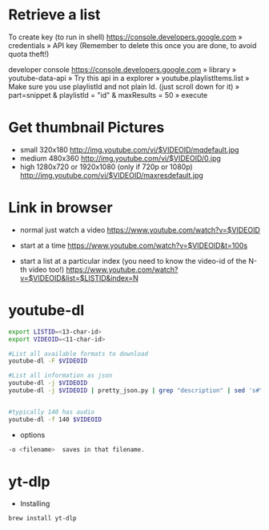 # Retrieve a list

To create key (to run in shell)
https://console.developers.google.com
 » credentials
   » API key
     (Remember to delete this once you are done, to avoid quota theft!)

developer console
https://console.developers.google.com
» library
    » youtube-data-api
      »  Try this api in a explorer
        »  youtube.playlistItems.list
          » Make sure you use playlistId and not plain Id. (just scroll down for it)
          » part=snippet & playlistId = "id" & maxResults = 50
            » execute

# Get thumbnail Pictures

* small 320x180
    http://img.youtube.com/vi/$VIDEOID/mqdefault.jpg
* medium 480x360
    http://img.youtube.com/vi/$VIDEOID/0.jpg
* high 1280x720 or 1920x1080 (only if 720p or 1080p)
    http://img.youtube.com/vi/$VIDEOID/maxresdefault.jpg

# Link in browser

* normal just watch a video
  https://www.youtube.com/watch?v=$VIDEOID

* start at a time
  https://www.youtube.com/watch?v=$VIDEOID&t=100s

* start a list at a particular index (you need to know the video-id of the N-th video too!)
  https://www.youtube.com/watch?v=$VIDEOID&list=$LISTID&index=N

# youtube-dl

```sh
export LISTID=<13-char-id>
export VIDEOID=<11-char-id>

#List all available formats to download
youtube-dl -F $VIDEOID

#List all information as json
youtube-dl -j $VIDEOID
youtube-dl -j $VIDEOID | pretty_json.py | grep "description" | sed 's#\\n#\n#g' | less


#typically 140 has audio
youtube-dl -f 140 $VIDEOID
```

* options
```sh
-o <filename>  saves in that filename.
```

# yt-dlp

* Installing
```sh
brew install yt-dlp
```

